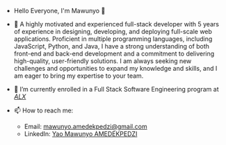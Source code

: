 - Hello Everyone, I'm Mawunyo 👋

- 🔭 A highly motivated and experienced full-stack developer with 5 years of experience in designing, developing, and deploying full-scale web applications. Proficient in multiple programming languages, including JavaScript, Python, and Java, I have a strong understanding of both front-end and back-end development and a commitment to delivering high-quality, user-friendly solutions. I am always seeking new challenges and opportunities to expand my knowledge and skills, and I am eager to bring my expertise to your team.

- 🌱 I’m currently enrolled in a Full Stack Software Engineering program at [*ALX*](https://www.alxafrica.com/)
- 📫 How to reach me:
   - Email: mawunyo.amedekpedzi@gmail.com
   - LinkedIn: [Yao Mawunyo AMEDEKPEDZI](https://www.linkedin.com/in/yao-mawunyo-amedekpedzi/)
